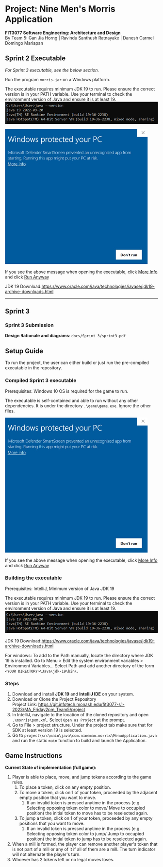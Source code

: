 # Project: Nine Men's Morris Application
**FIT3077 Software Engineering: Architecture and Design** <br>
By Team 5: Gan Jia Horng | Ravindu Santhush Ratnayake | Danesh Carmel Domingo Mariapan

## Sprint 2 Executable
_For Sprint 3 executable, see the below section._


Run the program `morris.jar` on a Windows platform. 

The executable requires minimum JDK 19 to run. Please ensure the correct
version is in your PATH variable. Use your terminal to check the environment version of Java
and ensure it is at least 19.
![img.png](img.png)

![img_1.png](img_1.png)

If you see the above message when opening the executable,
click <u>More Info</u> and click <u>Run Anyway</u>

JDK 19 Download:https://www.oracle.com/java/technologies/javase/jdk19-archive-downloads.html

---

## Sprint 3
### Sprint 3 Submission
**Design Rationale and diagrams**: `docs/Sprint 3/sprint3.pdf`

## Setup Guide


To run the project, the user can either build or 
just run the pre-compiled executable in the repository.
### Compiled Sprint 3 executable
Prerequisites: Windows 10 OS is required for the game to run. 

The executable is self-contained and able 
to run without any other dependencies. It is under the directory `.\game\game.exe`.
Ignore the other files.


![img_1.png](img_1.png)

If you see the above message when opening the executable,
click <u>More Info</u> and click <u>Run Anyway</u>


### Building the executable
Prerequisites: IntelliJ, Minimum version of Java JDK 19

The executable requires minimum JDK 19 to run. Please ensure the correct
version is in your PATH variable. Use your terminal to check the environment version of Java
and ensure it is at least 19.
![img.png](img.png)


JDK 19 Download:https://www.oracle.com/java/technologies/javase/jdk19-archive-downloads.html

For windows: To add to the Path manually, locate
the directory where JDK 19 is installed. Go to Menu > Edit the system environment variables >
Environment Variables... Select Path and add another directory of the form
`<YOUR DIRECTORY>\Java\jdk-19\bin\`.


### Steps
1. Download and install **JDK 19** and **IntelliJ IDE** on your system.
2. Download or Clone the Project Repository <br>
   Project Link: https://git.infotech.monash.edu/fit3077-s1-2023/MA_Friday2pm_Team5/project <br>
3. In IntelliJ, navigate to the location of the cloned repository and open `.\morris\pom.xml`. Select
`Open as Project` at the prompt.
4. Go to File > project structure. Under the project tab make sure that for SDK at least version 19 is selected.
5. Go to `project\src\main\java\com.nineman.morris\MenuApplication.java` and run the static `main` function to 
build and launch the Application.

## Game Instructions

**Current State of implementation (full game):**
1. Player is able to place, move, and jump tokens according to the game rules.
   1. To place a token, click on any empty position. 
   2. To move a token, click on 1 of your token, proceeded by the adjacent empty position that you want to move.
      1. If an invalid token is pressed anytime in the process
      (e.g. Selecting opposing token color to move/ Move to occupied position)
      the initial token to move has to be reselected again.
   3. To jump a token, click on 1 of your token, proceeded by any empty positions that you want to move.
      1. If an invalid token is pressed anytime in the process
         (e.g. Selecting opposing token color to jump/ Jump to occupied position)
         the initial token to jump has to be reselected again.
3. When a mill is formed, the player can remove another player's token
that is not part of a mill or any of it if all of them are a mill. 
The turn indicator will not alternate the player's turn.
4. Whoever has 2 tokens left or no legal moves loses.